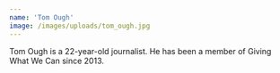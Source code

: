 ```yaml
---
name: 'Tom Ough'
image: /images/uploads/tom_ough.jpg
---
```

Tom Ough is a 22-year-old journalist. He has been a member of Giving What We Can since 2013.